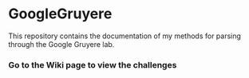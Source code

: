 # GoogleGruyere
This repository contains the documentation of my methods for parsing through the Google Gruyere lab. 

### Go to the Wiki page to view the challenges
